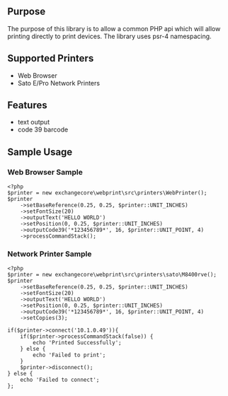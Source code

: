 ## Purpose

The purpose of this library is to allow a common PHP api which will allow printing directly to print devices. The library uses psr-4 namespacing.

## Supported Printers

* Web Browser
* Sato E/Pro Network Printers

## Features
              
* text output
* code 39 barcode

## Sample Usage

### Web Browser Sample

```
<?php
$printer = new exchangecore\webprint\src\printers\WebPrinter();
$printer
    ->setBaseReference(0.25, 0.25, $printer::UNIT_INCHES)
    ->setFontSize(20)
    ->outputText('HELLO WORLD')
    ->setPosition(0, 0.25, $printer::UNIT_INCHES)
    ->outputCode39('*123456789*', 16, $printer::UNIT_POINT, 4)
    ->processCommandStack();
```

### Network Printer Sample
                              
```
<?php
$printer = new exchangecore\webprint\src\printers\sato\M8400rve();
$printer
    ->setBaseReference(0.25, 0.25, $printer::UNIT_INCHES)
    ->setFontSize(20)
    ->outputText('HELLO WORLD')
    ->setPosition(0, 0.25, $printer::UNIT_INCHES)
    ->outputCode39('*123456789*', 16, $printer::UNIT_POINT, 4)
    ->setCopies(3);
    
if($printer->connect('10.1.0.49')){
    if($printer->processCommandStack(false)) {
        echo 'Printed Successfully';    
    } else {
        echo 'Failed to print';
    }
    $printer->disconnect();
} else {
    echo 'Failed to connect';
};
```